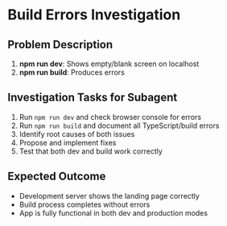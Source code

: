 # Build Errors Investigation

## Problem Description
1. **npm run dev**: Shows empty/blank screen on localhost
2. **npm run build**: Produces errors

## Investigation Tasks for Subagent
1. Run `npm run dev` and check browser console for errors
2. Run `npm run build` and document all TypeScript/build errors
3. Identify root causes of both issues
4. Propose and implement fixes
5. Test that both dev and build work correctly

## Expected Outcome
- Development server shows the landing page correctly
- Build process completes without errors
- App is fully functional in both dev and production modes